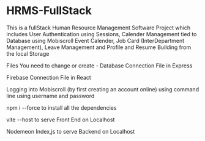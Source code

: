 # HRMS-FullStack

This is a fullStack Human Resource Management Software Project which includes User Authentication using Sessions, Calender Management tied to Database using Mobiscroll Event Calender, Job Card (InterDepartment Management), Leave Management and Profile and Resume Building from the local Storage

Files You need to change or create - 
Database Connection File in Express

Firebase Connection File in React

Logging into Mobiscroll (by first creating an account online) using command line using username and password



npm i --force to install all the dependencies

vite --host to serve Front End on Localhost

Nodemeon Index,js to serve Backend on Localhost
